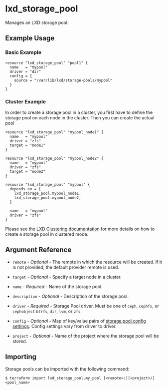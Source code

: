 # lxd_storage_pool

Manages an LXD storage pool.

## Example Usage

### Basic Example

```hcl
resource "lxd_storage_pool" "pool1" {
  name   = "mypool"
  driver = "dir"
  config = {
    source = "/var/lib/lxd/storage-pools/mypool"
  }
}
```

### Cluster Example

In order to create a storage pool in a cluster, you first have to define
the storage pool on each node in the cluster. Then you can create the
actual pool

```hcl
resource "lxd_storage_pool" "mypool_node1" {
  name   = "mypool"
  driver = "zfs"
  target = "node1"
}

resource "lxd_storage_pool" "mypool_node2" {
  name   = "mypool"
  driver = "zfs"
  target = "node2"
}

resource "lxd_storage_pool" "mypool" {
  depends_on = [
    lxd_storage_pool.mypool_node1,
    lxd_storage_pool.mypool_node2,
  ]

  name   = "mypool"
  driver = "zfs"
}
```

Please see the [LXD Clustering documentation](https://documentation.ubuntu.com/lxd/en/latest/howto/cluster_config_storage/)
for more details on how to create a storage pool in clustered mode.

## Argument Reference

* `remote` - *Optional* - The remote in which the resource will be created. If
	it is not provided, the default provider remote is used.

* `target` - *Optional* - Specify a target node in a cluster.

* `name`   - *Required* - Name of the storage pool.

* `description` - *Optional* - Description of the storage pool.

* `driver` - _Required_ - Storage Pool driver. Must be one of `ceph`, `cephfs`, or `cephobject`
  `btrfs`, `dir`, `lvm`, or `zfs`.

* `config` - *Optional* - Map of key/value pairs of
	[storage pool config settings](https://documentation.ubuntu.com/lxd/en/latest/reference/storage_drivers/).
	Config settings vary from driver to driver.

* `project` - *Optional* - Name of the project where the storage pool will be stored.

## Importing

Storage pools can be imported with the following command:

```shell
$ terraform import lxd_storage_pool.my_pool [<remote>:][<project>/]<pool_name>
```
